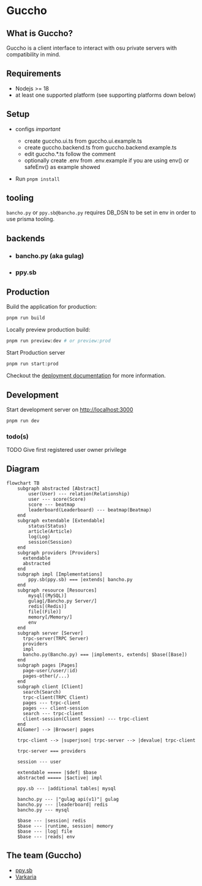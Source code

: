 # Guccho

## What is Guccho?

Guccho is a client interface to interact with osu private servers with compatibility in mind.

## Requirements

- Nodejs >= 18
- at least one supported platform (see supporting platforms down below)

## Setup

- configs *important*
  - create guccho.ui.ts from guccho.ui.example.ts
  - create guccho.backend.ts from guccho.backend.example.ts
  - edit guccho.*.ts follow the comment
  - optionally create .env from .env.example if you are using env() or safeEnv() as example showed

- Run `pnpm install`

## tooling

`bancho.py` or `ppy.sb@bancho.py` requires DB_DSN to be set in env in order to use prisma tooling.

## backends

- ### bancho.py (aka gulag)

- ### ppy.sb

## Production

Build the application for production:

```bash
pnpm run build
```

Locally preview production build:

```bash
pnpm run preview:dev # or preview:prod
```

Start Production server

```bash
pnpm run start:prod
```

Checkout the [deployment documentation](https://v3.nuxtjs.org/guide/deploy/presets) for more information.

## Development

Start development server on <http://localhost:3000>

```bash
pnpm run dev
```

### todo(s)

TODO Give first registered user owner privilege

## Diagram

```mermaid
flowchart TB
    subgraph abstracted [Abstract]
        user(User) --- relation(Relationship)
        user --- score(Score)
        score --- beatmap
        leaderboard(Leaderboard) --- beatmap(Beatmap)
    end
    subgraph extendable [Extendable]
        status(Status)
        article(Article)
        log(Log)
        session(Session)
    end
    subgraph providers [Providers]
      extendable
      abstracted
    end
    subgraph impl [Implementations]
        ppy.sb(ppy.sb) === |extends| bancho.py
    end
    subgraph resource [Resources]
        mysql[(MySQL)]
        gulag[/Bancho.py Server/]
        redis[(Redis)]
        file[(File)]
        memory[/Memory/]
        env
    end
    subgraph server [Server]
      trpc-server(TRPC Server)
      providers
      impl
      bancho.py(Bancho.py) === |implements, extends| $base([Base])
    end
    subgraph pages [Pages]
      page-user(/user/:id)
      pages-other(/...)
    end
    subgraph client [Client]
      search(Search)
      trpc-client(TRPC Client)
      pages --- trpc-client
      pages --- client-session
      search --- trpc-client
      client-session(Client Session) --- trpc-client
    end
    A[Gamer] --> |Browser| pages
    
    trpc-client --> |superjson| trpc-server --> |devalue| trpc-client 

    trpc-server === providers
    
    session --- user
    
    extendable ===== |$def| $base
    abstracted ===== |$active| impl

    ppy.sb --- |additional tables| mysql
    
    bancho.py --- |"gulag api(v1)"| gulag
    bancho.py --- |leaderboard| redis
    bancho.py --- mysql

    $base --- |session| redis
    $base --- |runtime, session| memory
    $base --- |log| file
    $base --- |reads| env
```

## The team (Guccho)

- [ppy.sb](https://github.com/ppy-sb)
- [Varkaria](https://github.com/Varkaria)
